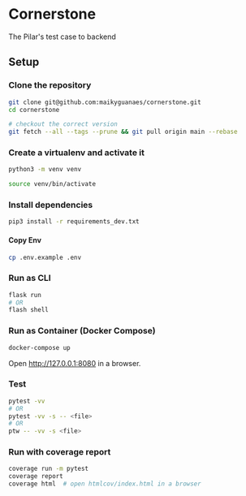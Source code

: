 Cornerstone
======

The Pilar's test case to backend


Setup
-------

### Clone the repository

```bash
git clone git@github.com:maikyguanaes/cornerstone.git
cd cornerstone
```

```bash
# checkout the correct version
git fetch --all --tags --prune && git pull origin main --rebase
```

### Create a virtualenv and activate it

```bash
python3 -m venv venv
```
```bash
source venv/bin/activate
```

### Install dependencies
```bash
pip3 install -r requirements_dev.txt
```

#### Copy Env
```bash
cp .env.example .env
```


### Run as CLI
```bash
flask run
# OR
flash shell
```

### Run as Container (Docker Compose)
```bash
docker-compose up
```

Open http://127.0.0.1:8080 in a browser.


### Test
```bash
pytest -vv
# OR
pytest -vv -s -- <file>
# OR
ptw -- -vv -s <file>
```

### Run with coverage report
```bash
coverage run -m pytest
coverage report
coverage html  # open htmlcov/index.html in a browser
```